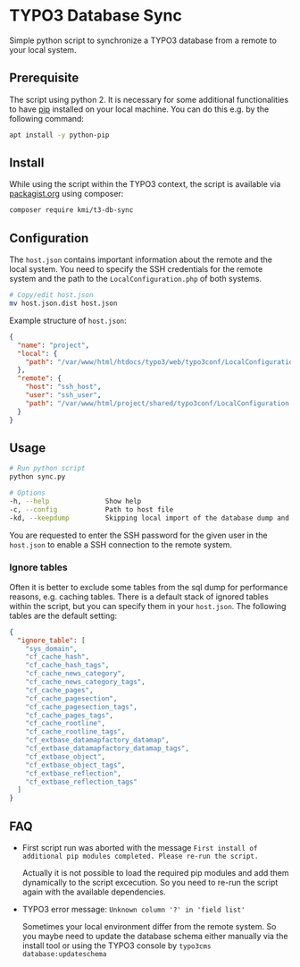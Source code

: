 # TYPO3 Database Sync

Simple python script to synchronize a TYPO3 database from a remote to your local system.

## Prerequisite

The script using python 2. It is necessary for some additional functionalities to have [pip](https://pypi.org/project/pip/) installed on your local machine. 
You can do this e.g. by the following command:

```bash
apt install -y python-pip
```

## Install

While using the script within the TYPO3 context, the script is available via [packagist.org](https://packagist.org/packages/kmi/t3-db-sync) using composer:

```bash
composer require kmi/t3-db-sync
```

## Configuration

The `host.json` contains important information about the remote and the local system. 
You need to specify the SSH credentials for the remote system and the path to the `LocalConfiguration.php` of both systems.

```bash
# Copy/edit host.json
mv host.json.dist host.json
```

Example structure of `host.json`:
```json
{
  "name": "project",
  "local": {
    "path": "/var/www/html/htdocs/typo3/web/typo3conf/LocalConfiguration.php"
  },
  "remote": {
    "host": "ssh_host",
    "user": "ssh_user",
    "path": "/var/www/html/project/shared/typo3conf/LocalConfiguration.php"
  }
}
```

## Usage

```bash
# Run python script
python sync.py
```

```bash
# Options
-h, --help              Show help
-c, --config            Path to host file
-kd, --keepdump         Skipping local import of the database dump and saving the available dump file in the given directory
```

You are requested to enter the SSH password for the given user in the `host.json` to enable a SSH connection to the remote system. 

### Ignore tables

Often it is better to exclude some tables from the sql dump for performance reasons, e.g. caching tables. There is a default stack of ignored tables within the script, but you can specify them in your `host.json`. The following tables are the default setting:

```json
{
  "ignore_table": [
    "sys_domain",
    "cf_cache_hash",
    "cf_cache_hash_tags",
    "cf_cache_news_category",
    "cf_cache_news_category_tags",
    "cf_cache_pages",
    "cf_cache_pagesection",
    "cf_cache_pagesection_tags",
    "cf_cache_pages_tags",
    "cf_cache_rootline",
    "cf_cache_rootline_tags",
    "cf_extbase_datamapfactory_datamap",
    "cf_extbase_datamapfactory_datamap_tags",
    "cf_extbase_object",
    "cf_extbase_object_tags",
    "cf_extbase_reflection",
    "cf_extbase_reflection_tags"
  ]
}
```

## FAQ

- First script run was aborted with the message `First install of additional pip modules completed. Please re-run the script.`
   
   Actually it is not possible to load the required pip modules and add them dynamically to the script excecution. So you need to re-run the script again with the available dependencies.

- TYPO3 error message: `Unknown column '?' in 'field list'` 
   
   Sometimes your local environment differ from the remote system. So you maybe need to update the database schema either manually via the install tool or using the TYPO3 console by `typo3cms database:updateschema`